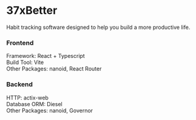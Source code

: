 # 37xBetter
Habit tracking software designed to help you build a more productive life.
### Frontend
Framework: React + Typescript  
Build Tool: Vite  
Other Packages: nanoid, React Router  
### Backend
HTTP: actix-web  
Database ORM: Diesel  
Other Packages: nanoid, Governor  
